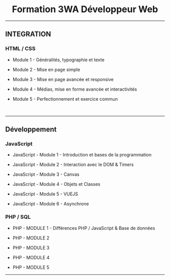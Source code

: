 <h1 align="center">Formation 3WA Développeur Web</h1>

---

## INTEGRATION

### HTML / CSS

- Module 1 - Généralités, typographie et texte

- Module 2 - Mise en page simple

- Module 3 - Mise en page avancée et responsive

- Module 4 - Médias, mise en forme avancée et interactivités

- Module 5 - Perfectionnement et exercice commun

&nbsp;

---

## Développement

### JavaScript


- JavaScript - Module 1 - Introduction et bases de la programmation

- JavaScript - Module 2 - Interaction avec le DOM & Timers

- JavaScript - Module 3 - Canvas

- JavaScript - Module 4 - Objets et Classes

- JavaScript - Module 5 - VUEJS

- JavaScript - Module 6 - Asynchrone

### PHP / SQL

- PHP - MODULE 1 - Différences PHP / JavaScript & Base de données

- PHP - MODULE 2

- PHP - MODULE 3

- PHP - MODULE 4

- PHP - MODULE 5

---
